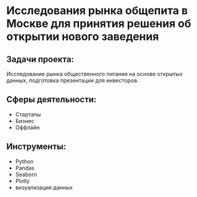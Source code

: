 # Исследования рынка общепита в Москве для принятия решения об открытии нового заведения
## Задачи проекта:
Исследование рынка общественного питания на основе открытых данных, подготовка презентации для инвесторов.
## Сферы деятельности:
* Стартапы
* Бизнес
* Оффлайн
## Инструменты:
* Python
* Pandas
* Seaborn
* Plotly
* визуализация данных
